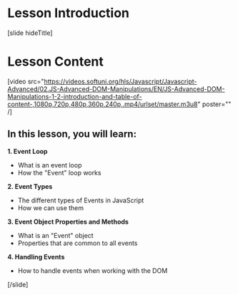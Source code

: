 # Lesson Introduction

[slide hideTitle]
# Lesson Content

[video src="https://videos.softuni.org/hls/Javascript/Javascript-Advanced/02.JS-Advanced-DOM-Manipulations/EN/JS-Advanced-DOM-Manipulations-1-2-introduction-and-table-of-content-,1080p,720p,480p,360p,240p,.mp4/urlset/master.m3u8" poster="" /]

## In this lesson, you will learn:

**1. Event Loop**

- What is an event loop
- How the "Event" loop works

**2. Event Types**

- The different types of Events in JavaScript
- How we can use them

**3. Event Object Properties and Methods**

- What is an "Event" object
- Properties that are common to all еvents

**4. Handling Events**

- How to handle events when working with the DOM

[/slide]
